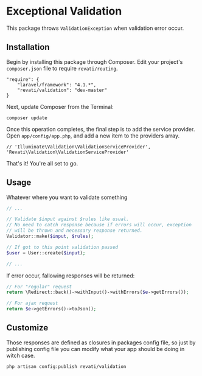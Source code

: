# Exceptional Validation

This package throws `ValidationException` when validation error occur.

## Installation

Begin by installing this package through Composer. Edit your project's `composer.json` file to require `revati/routing`.

    "require": {
        "laravel/framework": "4.1.*",
        "revati/validation": "dev-master"
    }

Next, update Composer from the Terminal:

    composer update

Once this operation completes, the final step is to add the service provider. Open `app/config/app.php`, and add a new item to the providers array.

    // 'Illuminate\Validation\ValidationServiceProvider',
    'Revati\Validation\ValidationServiceProvider'

That's it! You're all set to go.

## Usage

Whatever where you want to validate something
```php
// ...

// Validate $input against $rules like usual.
// No need to catch response because if errors will occur, exception
// will be thrown and necessary response returned.
Validator::make($input, $rules);

// If got to this point validation passed
$user = User::create($input);

// ...
```

If error occur, fallowing responses will be returned:

```php
// For "regular" request
return \Redirect::back()->withInput()->withErrors($e->getErrors());

// For ajax request
return $e->getErrors()->toJson();
```

## Customize

Those responses are defined as closures in packages config file, so just by publishing config file you can modify what your app should be doing in witch case.

    php artisan config:publish revati/validation
